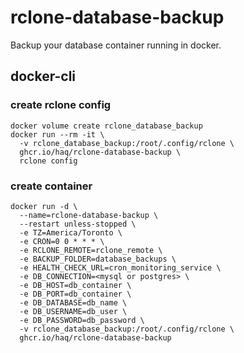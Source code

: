 # rclone-database-backup

Backup your database container running in docker.

## docker-cli

### create rclone config

```shell
docker volume create rclone_database_backup
docker run --rm -it \
  -v rclone_database_backup:/root/.config/rclone \
  ghcr.io/haq/rclone-database-backup \
  rclone config
```

### create container

```shell
docker run -d \
  --name=rclone-database-backup \
  --restart unless-stopped \
  -e TZ=America/Toronto \
  -e CRON=0 0 * * * \
  -e RCLONE_REMOTE=rclone_remote \
  -e BACKUP_FOLDER=database_backups \
  -e HEALTH_CHECK_URL=cron_monitoring_service \
  -e DB_CONNECTION=<mysql or postgres> \
  -e DB_HOST=db_container \
  -e DB_PORT=db_container \
  -e DB_DATABASE=db_name \
  -e DB_USERNAME=db_user \
  -e DB_PASSWORD=db_password \
  -v rclone_database_backup:/root/.config/rclone \
  ghcr.io/haq/rclone-database-backup
```
